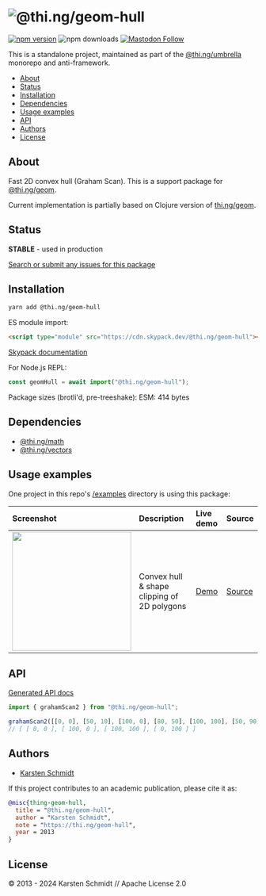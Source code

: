 <!-- This file is generated - DO NOT EDIT! -->
<!-- Please see: https://github.com/thi-ng/umbrella/blob/develop/CONTRIBUTING.md#changes-to-readme-files -->

# ![@thi.ng/geom-hull](https://media.thi.ng/umbrella/banners-20230807/thing-geom-hull.svg?430a47e9)

[![npm version](https://img.shields.io/npm/v/@thi.ng/geom-hull.svg)](https://www.npmjs.com/package/@thi.ng/geom-hull)
![npm downloads](https://img.shields.io/npm/dm/@thi.ng/geom-hull.svg)
[![Mastodon Follow](https://img.shields.io/mastodon/follow/109331703950160316?domain=https%3A%2F%2Fmastodon.thi.ng&style=social)](https://mastodon.thi.ng/@toxi)

This is a standalone project, maintained as part of the
[@thi.ng/umbrella](https://github.com/thi-ng/umbrella/) monorepo and
anti-framework.

- [About](#about)
- [Status](#status)
- [Installation](#installation)
- [Dependencies](#dependencies)
- [Usage examples](#usage-examples)
- [API](#api)
- [Authors](#authors)
- [License](#license)

## About

Fast 2D convex hull (Graham Scan). This is a support package for [@thi.ng/geom](https://github.com/thi-ng/umbrella/tree/develop/packages/geom).

Current implementation is partially based on Clojure version of
[thi.ng/geom](http://thi.ng/geom).

## Status

**STABLE** - used in production

[Search or submit any issues for this package](https://github.com/thi-ng/umbrella/issues?q=%5Bgeom-hull%5D+in%3Atitle)

## Installation

```bash
yarn add @thi.ng/geom-hull
```

ES module import:

```html
<script type="module" src="https://cdn.skypack.dev/@thi.ng/geom-hull"></script>
```

[Skypack documentation](https://docs.skypack.dev/)

For Node.js REPL:

```js
const geomHull = await import("@thi.ng/geom-hull");
```

Package sizes (brotli'd, pre-treeshake): ESM: 414 bytes

## Dependencies

- [@thi.ng/math](https://github.com/thi-ng/umbrella/tree/develop/packages/math)
- [@thi.ng/vectors](https://github.com/thi-ng/umbrella/tree/develop/packages/vectors)

## Usage examples

One project in this repo's
[/examples](https://github.com/thi-ng/umbrella/tree/develop/examples)
directory is using this package:

| Screenshot                                                                                                              | Description                                 | Live demo                                              | Source                                                                              |
|:------------------------------------------------------------------------------------------------------------------------|:--------------------------------------------|:-------------------------------------------------------|:------------------------------------------------------------------------------------|
| <img src="https://raw.githubusercontent.com/thi-ng/umbrella/develop/assets/examples/geom-convex-hull.png" width="240"/> | Convex hull & shape clipping of 2D polygons | [Demo](https://demo.thi.ng/umbrella/geom-convex-hull/) | [Source](https://github.com/thi-ng/umbrella/tree/develop/examples/geom-convex-hull) |

## API

[Generated API docs](https://docs.thi.ng/umbrella/geom-hull/)

```ts
import { grahamScan2 } from "@thi.ng/geom-hull";

grahamScan2([[0, 0], [50, 10], [100, 0], [80, 50], [100, 100], [50, 90], [0, 100]]);
// [ [ 0, 0 ], [ 100, 0 ], [ 100, 100 ], [ 0, 100 ] ]
```

## Authors

- [Karsten Schmidt](https://thi.ng)

If this project contributes to an academic publication, please cite it as:

```bibtex
@misc{thing-geom-hull,
  title = "@thi.ng/geom-hull",
  author = "Karsten Schmidt",
  note = "https://thi.ng/geom-hull",
  year = 2013
}
```

## License

&copy; 2013 - 2024 Karsten Schmidt // Apache License 2.0
